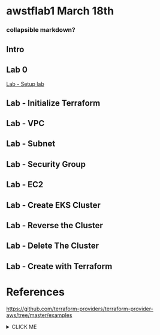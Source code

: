 # awstflab1 March 18th

### collapsible markdown?



## Intro
## Lab 0 
[Lab - Setup lab](0_Setup)
## Lab - Initialize Terraform
## Lab - VPC
## Lab - Subnet
## Lab - Security Group
## Lab - EC2

## Lab - Create EKS Cluster
## Lab - Reverse the Cluster
## Lab - Delete The Cluster
## Lab - Create with Terraform

# References

https://github.com/terraform-providers/terraform-provider-aws/tree/master/examples

<details>
<summary>CLICK ME</summary>
<p>
#### yes, even hidden code blocks!

```python
print("hello world!")
```
</p>
</details>